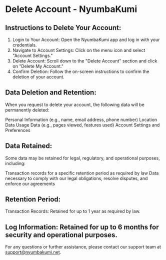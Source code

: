 # Delete Account - NyumbaKumi

## Instructions to Delete Your Account:
1. Login to Your Account: Open the NyumbaKumi app and log in with your credentials.
2. Navigate to Account Settings: Click on the menu icon and select "Account Settings."
3. Delete Account: Scroll down to the "Delete Account" section and click on "Delete My Account."
4. Confirm Deletion: Follow the on-screen instructions to confirm the deletion of your account.

## Data Deletion and Retention:

When you request to delete your account, the following data will be permanently deleted:

Personal Information (e.g., name, email address, phone number)
Location Data
Usage Data (e.g., pages viewed, features used)
Account Settings and Preferences

## Data Retained:

Some data may be retained for legal, regulatory, and operational purposes, including:

Transaction records for a specific retention period as required by law
Data necessary to comply with our legal obligations, resolve disputes, and enforce our agreements

## Retention Period:

Transaction Records: Retained for up to 1 year as required by law.

## Log Information: Retained for up to 6 months for security and operational purposes.

For any questions or further assistance, please contact our support team at [support@nyumbakumi.net](mailto:support@nyumbakumi.net).
